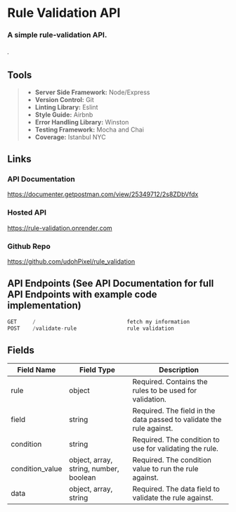 # Rule Validation API
### A simple rule-validation API.
###### . 

## Tools
>+ __Server Side Framework:__ Node/Express
>+ __Version Control:__ Git
>+ __Linting Library:__ Eslint
>+ __Style Guide:__ Airbnb
>+ __Error Handling Library:__ Winston
>+ __Testing Framework:__ Mocha​ and Chai
>+ __Coverage:__ Istanbul NYC

## Links
### API Documentation
https://documenter.getpostman.com/view/25349712/2s8ZDbVfdx

### Hosted API
https://rule-validation.onrender.com

### Github Repo
https://github.com/udohPixel/rule_validation


## API Endpoints (See API Documentation for full API Endpoints with example code implementation)
``` js
GET     /                             fetch my information
POST    /validate-rule                rule validation
```

## Fields
| Field Name      | Field Type                             | Description                                                          |
| --------------- | -------------------------------------- | -------------------------------------------------------------------- |
| rule            | object                                 | Required. Contains the rules to be used for validation.              |
| field           | string                                 | Required. The field in the data passed to validate the rule against. |
| condition       | string                                 | Required. The condition to use for validating the rule.              |
| condition_value | object, array, string, number, boolean | Required. The condition value to run the rule against.               |
| data            | object, array, string                  | Required. The data field to validate the rule against.               |
